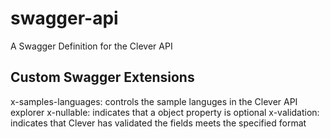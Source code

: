 # swagger-api

A Swagger Definition for the Clever API

## Custom Swagger Extensions

x-samples-languages: controls the sample languges in the Clever API explorer
x-nullable: indicates that a object property is optional
x-validation: indicates that Clever has validated the fields meets the specified format